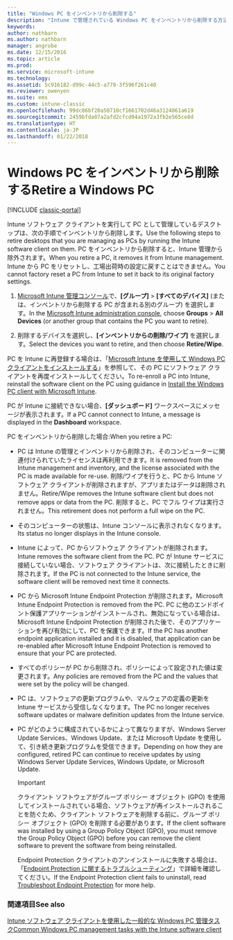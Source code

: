```yaml
---
title: "Windows PC をインベントリから削除する"
description: "Intune で管理されている Windows PC をインベントリから削除する方法。"
keywords: 
author: nathbarn
ms.author: nathbarn
manager: angrobe
ms.date: 12/15/2016
ms.topic: article
ms.prod: 
ms.service: microsoft-intune
ms.technology: 
ms.assetid: 5c916182-d99c-44c5-a779-3f596f261c40
ms.reviewer: owenyen
ms.suite: ems
ms.custom: intune-classic
ms.openlocfilehash: 99dc86bf20a50710cf1661702d46a3124861a619
ms.sourcegitcommit: 2459bfda07a2afd2cfcd94a1972a3fb2e565ce8d
ms.translationtype: HT
ms.contentlocale: ja-JP
ms.lasthandoff: 01/22/2018
---
```

# <a name="retire-a-windows-pc"></a><span data-ttu-id="30360-103">Windows PC をインベントリから削除する</span><span class="sxs-lookup"><span data-stu-id="30360-103">Retire a Windows PC</span></span>

[!INCLUDE [classic-portal](../includes/classic-portal.md)]

<span data-ttu-id="30360-104">Intune ソフトウェア クライアントを実行して PC として管理しているデスクトップは、次の手順でインベントリから削除します。</span><span class="sxs-lookup"><span data-stu-id="30360-104">Use the following steps to retire desktops that you are managing as PCs by running the Intune software client on them.</span></span> <span data-ttu-id="30360-105">PC をインベントリから削除すると、Intune 管理から除外されます。</span><span class="sxs-lookup"><span data-stu-id="30360-105">When you retire a PC, it removes it from Intune management.</span></span> <span data-ttu-id="30360-106">Intune から PC をリセットし、工場出荷時の設定に戻すことはできません。</span><span class="sxs-lookup"><span data-stu-id="30360-106">You cannot factory reset a PC from Intune to set it back to its original factory settings.</span></span>

1.  <span data-ttu-id="30360-107">[Microsoft Intune 管理コンソール](https://manage.microsoft.com/)で、**[グループ]** &gt; **[すべてのデバイス]** (または、インベントリから削除する PC が含まれる別のグループ) を選択します。</span><span class="sxs-lookup"><span data-stu-id="30360-107">In the [Microsoft Intune administration console](https://manage.microsoft.com/), choose **Groups** &gt; **All Devices** (or another group that contains the PC you want to retire).</span></span>

2.  <span data-ttu-id="30360-108">削除するデバイスを選択し、**[インベントリからの削除/ワイプ]** を選択します。</span><span class="sxs-lookup"><span data-stu-id="30360-108">Select the devices you want to retire, and then choose **Retire/Wipe**.</span></span>

<span data-ttu-id="30360-109">PC を Intune に再登録する場合は、「[Microsoft Intune を使用して Windows PC クライアントをインストールする](install-the-windows-pc-client-with-microsoft-intune.md)」を参照して、その PC にソフトウェア クライアントを再度インストールしてください。</span><span class="sxs-lookup"><span data-stu-id="30360-109">To re-enroll a PC into Intune, reinstall the software client on the PC using guidance in [Install the Windows PC client with Microsoft Intune](install-the-windows-pc-client-with-microsoft-intune.md).</span></span>

<span data-ttu-id="30360-110">PC が Intune に接続できない場合、**[ダッシュボード]** ワークスペースにメッセージが表示されます。</span><span class="sxs-lookup"><span data-stu-id="30360-110">If a PC cannot connect to Intune, a message is displayed in the **Dashboard** workspace.</span></span>

<span data-ttu-id="30360-111">PC をインベントリから削除した場合:</span><span class="sxs-lookup"><span data-stu-id="30360-111">When you retire a PC:</span></span>

-   <span data-ttu-id="30360-112">PC は Intune の管理とインベントリから削除され、そのコンピューターに関連付けられていたライセンスは再利用できます。</span><span class="sxs-lookup"><span data-stu-id="30360-112">It is removed from the Intune management and inventory, and the license associated with the PC is made available for re-use.</span></span> <span data-ttu-id="30360-113">削除/ワイプを行うと、PC から Intune ソフトウェア クライアントが削除されますが、アプリまたはデータは削除されません。</span><span class="sxs-lookup"><span data-stu-id="30360-113">Retire/Wipe removes the Intune software client but does not remove apps or data from the PC.</span></span> <span data-ttu-id="30360-114">削除すると、PC でフル ワイプは実行されません。</span><span class="sxs-lookup"><span data-stu-id="30360-114">This retirement does not perform a full wipe on the PC.</span></span>

-   <span data-ttu-id="30360-115">そのコンピューターの状態は、Intune コンソールに表示されなくなります。</span><span class="sxs-lookup"><span data-stu-id="30360-115">Its status no longer displays in the Intune console.</span></span>

-   <span data-ttu-id="30360-116">Intune によって、PC からソフトウェア クライアントが削除されます。</span><span class="sxs-lookup"><span data-stu-id="30360-116">Intune removes the software client from the PC.</span></span> <span data-ttu-id="30360-117">PC が Intune サービスに接続していない場合、ソフトウェア クライアントは、次に接続したときに削除されます。</span><span class="sxs-lookup"><span data-stu-id="30360-117">If the PC is not connected to the Intune service, the software client will be removed next time it connects.</span></span>

-   <span data-ttu-id="30360-118">PC から Microsoft Intune Endpoint Protection が削除されます。</span><span class="sxs-lookup"><span data-stu-id="30360-118">Microsoft Intune Endpoint Protection is removed from the PC.</span></span> <span data-ttu-id="30360-119">PC に他のエンドポイント保護アプリケーションがインストールされ、無効になっている場合は、Microsoft Intune Endpoint Protection が削除された後で、そのアプリケーションを再び有効にして、PC を保護できます。</span><span class="sxs-lookup"><span data-stu-id="30360-119">If the PC has another endpoint application installed and it is disabled, that application can be re-enabled after Microsoft Intune Endpoint Protection is removed to ensure that your PC are protected.</span></span>

-   <span data-ttu-id="30360-120">すべてのポリシーが PC から削除され、ポリシーによって設定された値は変更されます。</span><span class="sxs-lookup"><span data-stu-id="30360-120">Any policies are removed from the PC and the values that were set by the policy will be changed.</span></span>

-   <span data-ttu-id="30360-121">PC は、ソフトウェアの更新プログラムや、マルウェアの定義の更新を Intune サービスから受信しなくなります。</span><span class="sxs-lookup"><span data-stu-id="30360-121">The PC no longer receives software updates or malware definition updates from the Intune service.</span></span>

-   <span data-ttu-id="30360-122">PC がどのように構成されているかによって異なりますが、Windows Server Update Services、Windows Update、または Microsoft Update を使用して、引き続き更新プログラムを受信できます。</span><span class="sxs-lookup"><span data-stu-id="30360-122">Depending on how they are configured, retired PC can continue to receive updates by using Windows Server Update Services, Windows Update, or Microsoft Update.</span></span>

    > [!IMPORTANT]
    > <span data-ttu-id="30360-123">クライアント ソフトウェアがグループ ポリシー オブジェクト (GPO) を使用してインストールされている場合、ソフトウェアが再インストールされることを防ぐため、クライアント ソフトウェアを削除する前に、グループ ポリシー オブジェクト (GPO) を削除する必要があります。</span><span class="sxs-lookup"><span data-stu-id="30360-123">If the client software was installed by using a Group Policy Object (GPO), you must remove the Group Policy Object (GPO) before you can remove the client software to prevent the software from being reinstalled.</span></span>

    <span data-ttu-id="30360-124">Endpoint Protection クライアントのアンインストールに失敗する場合は、「[Endpoint Protection に関するトラブルシューティング](/intune-classic/troubleshoot/troubleshoot-endpoint-protection-in-microsoft-intune)」で詳細を確認してください。</span><span class="sxs-lookup"><span data-stu-id="30360-124">If the Endpoint Protection client fails to uninstall, read [Troubleshoot Endpoint Protection](/intune-classic/troubleshoot/troubleshoot-endpoint-protection-in-microsoft-intune) for more help.</span></span>

### <a name="see-also"></a><span data-ttu-id="30360-125">関連項目</span><span class="sxs-lookup"><span data-stu-id="30360-125">See also</span></span>

[<span data-ttu-id="30360-126">Intune ソフトウェア クライアントを使用した一般的な Windows PC 管理タスク</span><span class="sxs-lookup"><span data-stu-id="30360-126">Common Windows PC management tasks with the Intune software client</span></span>](common-windows-pc-management-tasks-with-the-microsoft-intune-computer-client.md)